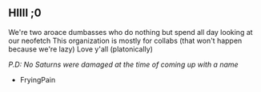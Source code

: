## HIIII ;0
We're two aroace dumbasses who do nothing but spend all day looking at our neofetch
This organization is mostly for collabs (that won't happen because we're lazy)
Love y'all (platonically)

*P.D: No Saturns were damaged at the time of coming up with a name*
- FryingPain
